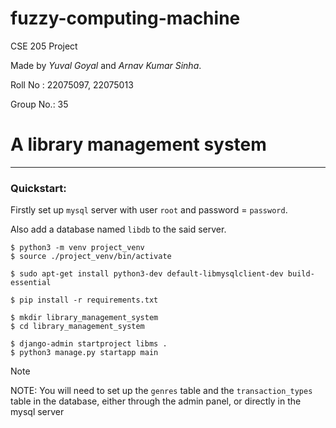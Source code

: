 # fuzzy-computing-machine

CSE 205 Project

Made by _Yuval Goyal_ and _Arnav Kumar Sinha_.

Roll No  : 22075097, 22075013

Group No.: 35

# A library management system


---
### Quickstart:

Firstly set up `mysql` server with user `root` and password = `password`.

Also add a database named `libdb` to the said server.

```console
$ python3 -m venv project_venv
$ source ./project_venv/bin/activate

$ sudo apt-get install python3-dev default-libmysqlclient-dev build-essential

$ pip install -r requirements.txt

$ mkdir library_management_system
$ cd library_management_system

$ django-admin startproject libms .
$ python3 manage.py startapp main

```
> [!NOTE]
> NOTE: You will need to set up the `genres` table and the  `transaction_types` table in the database, either through the admin panel, or directly in the mysql server